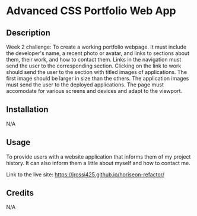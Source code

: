 # Advanced CSS Portfolio Web App

## Description

Week 2 challenge: To create a working portfolio webpage. It must include the developer's name, a recent photo or avatar, and links to sections about them, their work, and how to contact them. Links in the navigation must send the user to the corresponding section. Clicking on the link to work should send the user to the section with titled images of applications. The first image should be larger in size than the others. The application images must send the user to the deployed applications. The page must accomodate for various screens and devices and adapt to the viewport.

## Installation

N/A

## Usage

To provide users with a website application that informs them of my project history. It can also inform them a little about myself and how to contact me.

Link to the live site: https://jrossi425.github.io/horiseon-refactor/



## Credits

N/A
